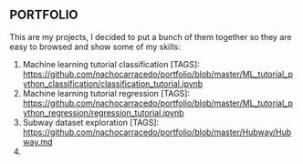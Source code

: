 ## PORTFOLIO	

This are my projects, I decided to put a bunch of them together so they are easy to browsed and show some of my skills:

1) Machine learning tutorial classification [TAGS]: https://github.com/nachocarracedo/portfolio/blob/master/ML_tutorial_python_classification/classification_tutorial.ipynb
2) Machine learning tutorial regression [TAGS]: https://github.com/nachocarracedo/portfolio/blob/master/ML_tutorial_python_regression/regression_tutorial.ipynb
3) Subway dataset exploration [TAGS]: https://github.com/nachocarracedo/portfolio/blob/master/Hubway/Hubway.md
4) 